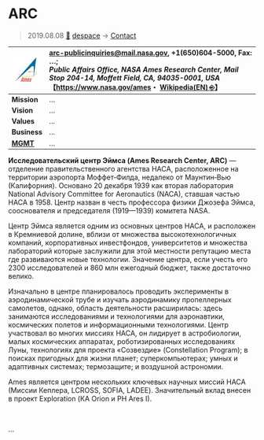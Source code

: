 # ARC
> 2019.08.08 [🚀](../../index/index.md) [despace](../index.md) → [Contact](../contact.md)

|[![](../f/contact/a/arc_logo1_thumb.webp)](../f/contact/a/arc_logo1.png)|<arc-publicinquiries@mail.nasa.gov>, +1(650)604-5000, Fax: …;<br> *Public Affairs Office, NASA Ames Research Center, Mail Stop 204-14, Moffett Field, CA, 94035-0001, USA*<br> 【<https://www.nasa.gov/ames>・ [Wikipedia(EN) ⎆](https://en.wikipedia.org/wiki/Ames_Research_Center)】|
|:--|:--|
|**Mission**|…|
|**Vision**|…|
|**Values**|…|
|**Business**|…|
|**[MGMT](../mgmt.md)**|…|

**Исследовательский центр Эймса (Ames Research Center, ARC)** — отделение правительственного агентства НАСА, расположенное на территории аэропорта Моффет‑Филда, недалеко от Маунтин‑Вью (Калифорния). Основано 20 декабря 1939 как вторая лаборатория National Advisory Committee for Aeronautics (NACA), ставшая частью НАСА в   1958. Центр назван в честь профессора физики Джозефа Эймса, сооснователя и председателя (1919—1939) комитета NASA.

Центр Эймса является одним из основных центров НАСА, и расположен в Кремниевой долине, вблизи от множества высокотехнологичных компаний, корпоративных инвестфондов, университетов и множества лабораторий которые заслужили для этой местности репутацию места где развиваются новые технологии. Значение центра, если учесть его 2300 исследователей и 860 млн ежегодный бюджет, также достаточно велико.

Изначально в центре планировалось проводить эксперименты в аэродинамической трубе и изучать аэродинамику пропеллерных самолетов, однако, область деятельности расширилась: здесь занимаются исследованиями и технологиями для аэронавтики, космических полетов и информационными технологиями. Центр участвовал во многих миссиях НАСА, он лидирует в астробиологии, малых космических аппаратах, роботизированных исследованиях Луны, технологиях для проекта «Созвездие» (Constellation Program); в поисках пригодных для жизни планет; суперкомпьютерах; умных и адаптивных системах; термозащите; и воздушной астрономии.

Ames является центром нескольких ключевых научных миссий НАСА (Миссии Кеплера, LCROSS, SOFIA, LADEE). Значительный вклад внесен в проект Exploration (КА Orion и РН Ares I). 


<p style="page-break-after:always"> </p>

…
